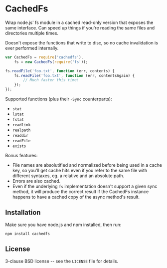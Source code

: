 CachedFs
========

Wrap node.js' fs module in a cached read-only version that exposes the
same interface. Can speed up things if you're reading the same files
and directories multiple times.

Doesn't expose the functions that write to disc, so no cache
invalidation is ever performed internally.

```javascript
var CachedFs = require('cachedfs'),
    fs = new CachedFs(require('fs'));

fs.readFile('foo.txt', function (err, contents) {
    fs.readFile('foo.txt', function (err, contentsAgain) {
        // Much faster this time!
    });
});
```

Supported functions (plus their -`Sync` counterparts):
 * `stat`
 * `lstat`
 * `fstat`
 * `readlink`
 * `realpath`
 * `readdir`
 * `readFile`
 * `exists`

Bonus features:

 * File names are absolutified and normalized before being used in a
   cache key, so you'll get cache hits even if you refer to the same
   file with different syntaxes, eg. a relative and an absolute path.
 * Errors are also cached.
 * Even if the underlying `fs` implementation doesn't support a given
   sync method, it will produce the correct result if the CachedFs
   instance happens to have a cached copy of the async method's result.

Installation
------------

Make sure you have node.js and npm installed, then run:

    npm install cachedfs

License
-------

3-clause BSD license -- see the `LICENSE` file for details.
